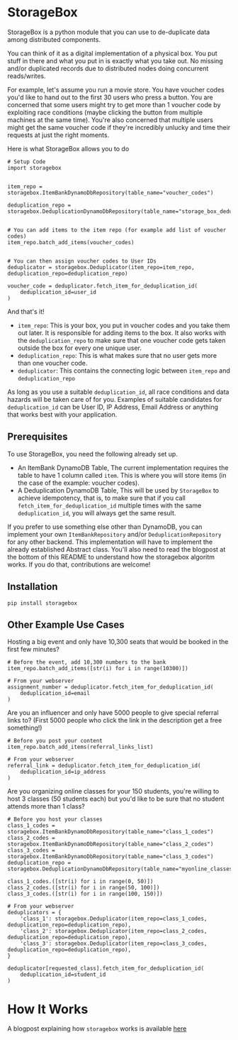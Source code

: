 # StorageBox

StorageBox is a python module that you can use to de-duplicate data
among distributed components.

You can think of it as a digital implementation of a physical box. You
put stuff in there and what you put in is exactly what you take out.
No missing and/or duplicated records due to distributed nodes doing concurrent
reads/writes.

For example, let's assume you run a movie store. You have
voucher codes you'd like to hand out to the first 30 users who press
a button. You are concerned that some users might try to get more
than 1 voucher code by exploiting race conditions (maybe clicking the
button from multiple machines at the same time). You're also concerned
that multiple users might get the same voucher code if they're incredibly
unlucky and time their requests at just the right moments.



Here is what StorageBox allows you to do
```
# Setup Code
import storagebox


item_repo = storagebox.ItemBankDynamoDbRepository(table_name="voucher_codes")

deduplication_repo = storagebox.DeduplicationDynamoDbRepository(table_name="storage_box_deduplication_table")


# You can add items to the item repo (for example add list of voucher codes)
item_repo.batch_add_items(voucher_codes)


# You can then assign voucher codes to User IDs
deduplicator = storagebox.Deduplicator(item_repo=item_repo, deduplication_repo=deduplication_repo)

voucher_code = deduplicator.fetch_item_for_deduplication_id(
    deduplication_id=user_id
)
```
And that's it!

- `item_repo`: This is your box, you put in voucher codes and you take them out later. It is responsible
for adding items to the box. It also works with the `deduplication_repo` to make sure that one voucher code gets
taken outside the box for every one unique user.
- `deduplication_repo`: This is what makes sure that no user gets more than one voucher code.
- `deduplicator`: This contains the connecting logic between `item_repo` and `deduplication_repo`

As long as you use a suitable `deduplication_id`, all race conditions
and data hazards will be taken care of for you. Examples of suitable 
candidates for `deduplication_id` can be User ID, IP Address, 
Email Address or anything that works best with your application.


## Prerequisites
To use StorageBox, you need the following already set up.

- An ItemBank DynamoDB Table, The current implementation requires the table to have 1 column
called `item`. This is where you will store items (in the case of the example:
voucher codes).
- A Deduplication DynamoDB Table, This will be used by `StorageBox` to achieve idempotency, 
that is, to make sure that if you call `fetch_item_for_deduplication_id` multiple times with
the same `deduplication_id`, you will always get the same result.

If you prefer to use something else other than DynamoDB, you can implement your own `ItemBankRepository`
and/or `DeduplicationRepository` for any other backend. This implementation will have to implement
the already established Abstract class. You'll also need to read the blogpost at the bottom of this
 README to understand how the storagebox algoritm works. If you do that, contributions are welcome!


## Installation
```
pip install storagebox
```


## Other Example Use Cases
Hosting a big event and only have 10,300 seats that would be booked in the first few minutes?
```
# Before the event, add 10,300 numbers to the bank
item_repo.batch_add_items([str(i) for i in range(10300)])

# From your webserver
assignment_number = deduplicator.fetch_item_for_deduplication_id(
    deduplication_id=email
)
```

Are you an influencer and only have 5000 people to give special referral links to? (First 5000
people who click the link in the description get a free something!)
```
# Before you post your content
item_repo.batch_add_items(referral_links_list)

# From your webserver
referral_link = deduplicator.fetch_item_for_deduplication_id(
    deduplication_id=ip_address
)
```

Are you organizing online classes for your 150 students, you're willing to host 3 classes (50 students each)
 but you'd like to be sure that no student attends more than 1 class?
```
# Before you host your classes
class_1_codes = storagebox.ItemBankDynamoDbRepository(table_name="class_1_codes")
class_2_codes = storagebox.ItemBankDynamoDbRepository(table_name="class_2_codes")
class_3_codes = storagebox.ItemBankDynamoDbRepository(table_name="class_3_codes")
deduplication_repo = storagebox.DeduplicationDynamoDbRepository(table_name="myonline_classes_deduplication_table")

class_1_codes.([str(i) for i in range(0, 50)])
class_2_codes.([str(i) for i in range(50, 100)])
class_3_codes.([str(i) for i in range(100, 150)])

# From your webserver
deduplicators = {
    'class_1': storagebox.Deduplicator(item_repo=class_1_codes, deduplication_repo=deduplication_repo),
    'class_2': storagebox.Deduplicator(item_repo=class_2_codes, deduplication_repo=deduplication_repo),
    'class_3': storagebox.Deduplicator(item_repo=class_3_codes, deduplication_repo=deduplication_repo),
}

deduplicator[requested_class].fetch_item_for_deduplication_id(
    deduplication_id=student_id
)

```

# How It Works
A blogpost explaining how `storagebox` works is available [here](https://blog.peteremil.com/2021/02/realtime-distributed-deduplication-how.html)